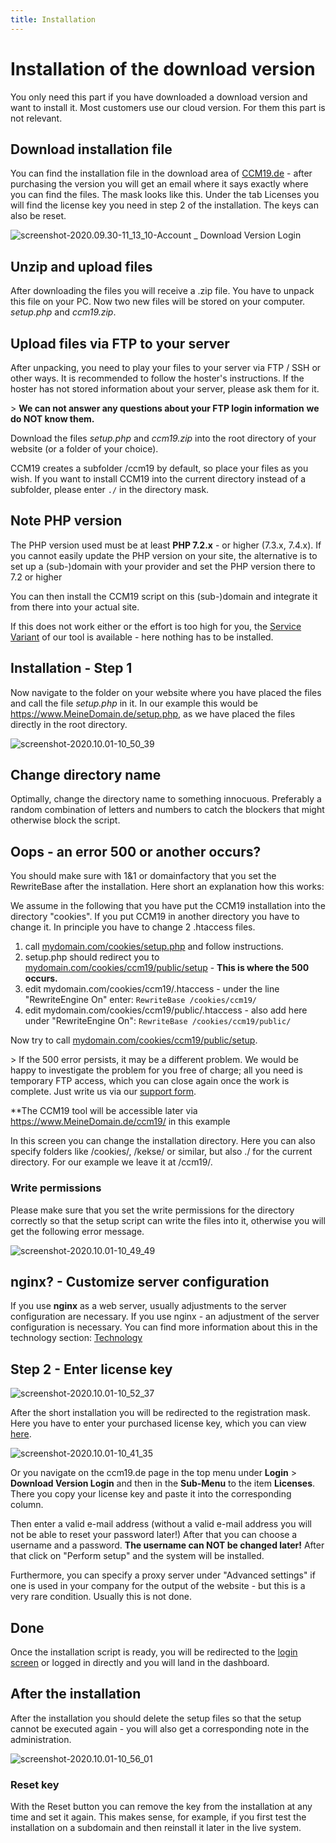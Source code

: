 ```yaml
---
title: Installation
---
```

# Installation of the download version

You only need this part if you have downloaded a download version and want to install it. Most customers use our cloud version. For them this part is not relevant.



## Download installation file

You can find the installation file in the download area of [CCM19.de](https://www.ccm19.de/account/) - after purchasing the version you will get an email where it says exactly where you can find the files. The mask looks like this. Under the tab Licenses you will find the license key you need in step 2 of the installation. The keys can also be reset.

![screenshot-2020.09.30-11_13_10-Account _ Download Version Login](../assets/screenshot-2020.09.30-11_13_10-Account%20_%20Download%20Version%20Login.jpg)



## Unzip and upload files

After downloading the files you will receive a .zip file. You have to unpack this file on your PC.  Now two new files will be stored on your computer. *setup.php* and *ccm19.zip*.



## Upload files via FTP to your server

After unpacking, you need to play your files to your server via FTP / SSH or other ways. It is recommended to follow the hoster's instructions. If the hoster has not stored information about your server, please ask them for it.

&gt; **We can not answer any questions about your FTP login information** **we do NOT know them.** 

Download the files *setup.php* and *ccm19.zip* into the root directory of your website (or a folder of your choice).

CCM19 creates a subfolder /ccm19 by default, so place your files as you wish. If you want to install CCM19 into the current directory instead of a subfolder, please enter `./` in the directory mask.



## Note PHP version

The PHP version used must be at least **PHP 7.2.x** - or higher (7.3.x, 7.4.x). If you cannot easily update the PHP version on your site, the alternative is to set up a (sub-)domain with your provider and set the PHP version there to 7.2 or higher 

You can then install the CCM19 script on this (sub-)domain and integrate it from there into your actual site.

If this does not work either or the effort is too high for you, the [Service Variant](https://www.ccm19.de/ccm19-service-tarife.html) of our tool is available - here nothing has to be installed.

  

## Installation - Step 1

Now navigate to the folder on your website where you have placed the files and call the file *setup.php* in it. In our example this would be https://www.MeineDomain.de/setup.php, as we have placed the files directly in the root directory.

![screenshot-2020.10.01-10_50_39](../assets/screenshot-2020.10.01-10_50_39.jpg)

## Change directory name

Optimally, change the directory name to something innocuous. Preferably a random combination of letters and numbers to catch the blockers that might otherwise block the script.



## Oops - an error 500 or another occurs?

You should make sure with 1&amp;1 or domainfactory that you set the RewriteBase after the installation. Here short an explanation how this works:

We assume in the following that you have put the CCM19 installation into the directory "cookies". If you put CCM19 in another directory you have to change it. In principle you have to change 2 .htaccess files.

1. call [mydomain.com/cookies/setup.php](http://meinedomain.de/cookies/setup.php) and follow instructions.
2. setup.php should redirect you to [mydomain.com/cookies/ccm19/public/setup](http://meinedomain.de/cookies/ccm19/public/setup) - **This is where the 500 occurs.**
3.  edit mydomain.com/cookies/ccm19/.htaccess - under the line "RewriteEngine On" enter:
   `RewriteBase /cookies/ccm19/`
4. edit mydomain.com/cookies/ccm19/public/.htaccess - also add here under "RewriteEngine On":
   `RewriteBase /cookies/ccm19/public/`

  Now try to call [mydomain.com/cookies/ccm19/public/setup](http://meinedomain.de/cookies/ccm19/public/setup).

&gt; If the 500 error persists, it may be a different problem. We would be happy to investigate the problem for you free of charge; all you need is temporary FTP access, which you can close again once the work is complete. Just write us via our [support form](https://www.ccm19.de/supportanfrage/).

**The CCM19 tool will be accessible later via https://www.MeineDomain.de/ccm19/ in this example

In this screen you can change the installation directory. Here you can also specify folders like /cookies/, /kekse/ or similar, but also ./ for the current directory. For our example we leave it at /ccm19/.

### Write permissions

Please make sure that you set the write permissions for the directory correctly so that the setup script can write the files into it, otherwise you will get the following error message.



![screenshot-2020.10.01-10_49_49](../assets/screenshot-2020.10.01-10_49_49.jpg)



## nginx? - Customize server configuration

If you use **nginx** as a web server, usually adjustments to the server configuration are necessary. If you use nginx - an adjustment of the server configuration is necessary. You can find more information about this in the technology section: [Technology](../api/technik.md) 



## Step 2 - Enter license key

![screenshot-2020.10.01-10_52_37](../assets/screenshot-2020.10.01-10_52_37.jpg)

After the short installation you will be redirected to the registration mask. Here you have to enter your purchased license key, which you can view [here](https://www.ccm19.de/account.php?menuid=248&amp;account_extuser=4).

![screenshot-2020.10.01-10_41_35](../assets/screenshot-2020.10.01-10_41_35.jpg)

Or you navigate on the ccm19.de page in the top menu under **Login** &gt; **Download Version Login** and then in the **Sub-Menu** to the item **Licenses**. There you copy your license key and paste it into the corresponding column.

Then enter a valid e-mail address (without a valid e-mail address you will not be able to reset your password later!) After that you can choose a username and a password. **The username can NOT be changed later!** After that click on "Perform setup" and the system will be installed.

Furthermore, you can specify a proxy server under "Advanced settings" if one is used in your company for the output of the website - but this is a very rare condition. Usually this is not done.



## Done

Once the installation script is ready, you will be redirected to the [login screen](login-and-passwords.md) or logged in directly and you will land in the dashboard.



## After the installation

After the installation you should delete the setup files so that the setup cannot be executed again - you will also get a corresponding note in the administration.

![screenshot-2020.10.01-10_56_01](../assets/screenshot-2020.10.01-10_56_01.jpg)



### Reset key

With the Reset button you can remove the key from the installation at any time and set it again. This makes sense, for example, if you first test the installation on a subdomain and then reinstall it later in the live system.